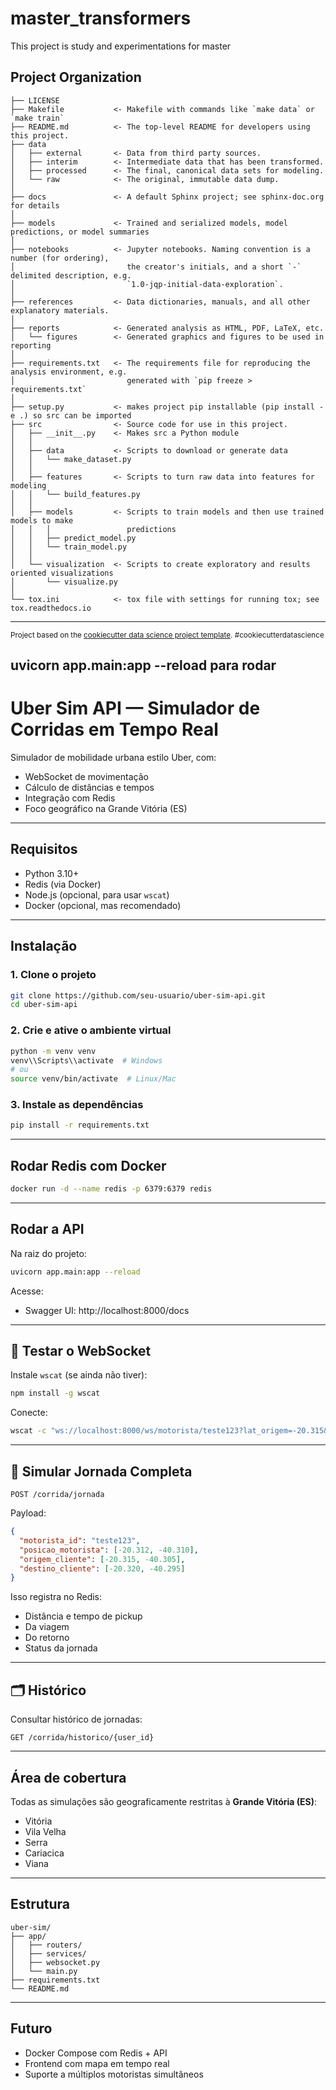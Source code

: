 master_transformers
==============================

This project is study and experimentations for master

Project Organization
------------

    ├── LICENSE
    ├── Makefile           <- Makefile with commands like `make data` or `make train`
    ├── README.md          <- The top-level README for developers using this project.
    ├── data
    │   ├── external       <- Data from third party sources.
    │   ├── interim        <- Intermediate data that has been transformed.
    │   ├── processed      <- The final, canonical data sets for modeling.
    │   └── raw            <- The original, immutable data dump.
    │
    ├── docs               <- A default Sphinx project; see sphinx-doc.org for details
    │
    ├── models             <- Trained and serialized models, model predictions, or model summaries
    │
    ├── notebooks          <- Jupyter notebooks. Naming convention is a number (for ordering),
    │                         the creator's initials, and a short `-` delimited description, e.g.
    │                         `1.0-jqp-initial-data-exploration`.
    │
    ├── references         <- Data dictionaries, manuals, and all other explanatory materials.
    │
    ├── reports            <- Generated analysis as HTML, PDF, LaTeX, etc.
    │   └── figures        <- Generated graphics and figures to be used in reporting
    │
    ├── requirements.txt   <- The requirements file for reproducing the analysis environment, e.g.
    │                         generated with `pip freeze > requirements.txt`
    │
    ├── setup.py           <- makes project pip installable (pip install -e .) so src can be imported
    ├── src                <- Source code for use in this project.
    │   ├── __init__.py    <- Makes src a Python module
    │   │
    │   ├── data           <- Scripts to download or generate data
    │   │   └── make_dataset.py
    │   │
    │   ├── features       <- Scripts to turn raw data into features for modeling
    │   │   └── build_features.py
    │   │
    │   ├── models         <- Scripts to train models and then use trained models to make
    │   │   │                 predictions
    │   │   ├── predict_model.py
    │   │   └── train_model.py
    │   │
    │   └── visualization  <- Scripts to create exploratory and results oriented visualizations
    │       └── visualize.py
    │
    └── tox.ini            <- tox file with settings for running tox; see tox.readthedocs.io


--------

<p><small>Project based on the <a target="_blank" href="https://drivendata.github.io/cookiecutter-data-science/">cookiecutter data science project template</a>. #cookiecutterdatascience</small></p>


uvicorn app.main:app --reload para rodar
---


#  Uber Sim API — Simulador de Corridas em Tempo Real

Simulador de mobilidade urbana estilo Uber, com:
- WebSocket de movimentação
- Cálculo de distâncias e tempos
- Integração com Redis
- Foco geográfico na Grande Vitória (ES)

---

##  Requisitos

- Python 3.10+
- Redis (via Docker)
- Node.js (opcional, para usar `wscat`)
- Docker (opcional, mas recomendado)

---

##  Instalação

### 1. Clone o projeto

```bash
git clone https://github.com/seu-usuario/uber-sim-api.git
cd uber-sim-api
```

### 2. Crie e ative o ambiente virtual

```bash
python -m venv venv
venv\\Scripts\\activate  # Windows
# ou
source venv/bin/activate  # Linux/Mac
```

### 3. Instale as dependências

```bash
pip install -r requirements.txt
```

---

##  Rodar Redis com Docker

```bash
docker run -d --name redis -p 6379:6379 redis
```

---

## Rodar a API

Na raiz do projeto:

```bash
uvicorn app.main:app --reload
```

Acesse:
- Swagger UI: http://localhost:8000/docs

---

## 🧪 Testar o WebSocket

Instale `wscat` (se ainda não tiver):

```bash
npm install -g wscat
```

Conecte:

```bash
wscat -c "ws://localhost:8000/ws/motorista/teste123?lat_origem=-20.315&lon_origem=-40.305&lat_destino=-20.320&lon_destino=-40.295"
```

---

## 🔁 Simular Jornada Completa

```http
POST /corrida/jornada
```

Payload:

```json
{
  "motorista_id": "teste123",
  "posicao_motorista": [-20.312, -40.310],
  "origem_cliente": [-20.315, -40.305],
  "destino_cliente": [-20.320, -40.295]
}
```

Isso registra no Redis:
- Distância e tempo de pickup
- Da viagem
- Do retorno
- Status da jornada

---

## 🗂️ Histórico

Consultar histórico de jornadas:
```http
GET /corrida/historico/{user_id}
```

---

##  Área de cobertura

Todas as simulações são geograficamente restritas à **Grande Vitória (ES)**:
- Vitória
- Vila Velha
- Serra
- Cariacica
- Viana

---

## Estrutura

```
uber-sim/
├── app/
│   ├── routers/
│   ├── services/
│   ├── websocket.py
│   └── main.py
├── requirements.txt
└── README.md
```

---

## Futuro

- Docker Compose com Redis + API
- Frontend com mapa em tempo real
- Suporte a múltiplos motoristas simultâneos


